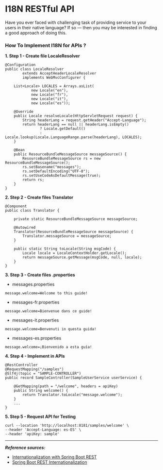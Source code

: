 # I18N RESTful API
Have you ever faced with challenging task of providing service to your users in their native language? If so — then you may be interested in finding a good approach of doing this.

### How To Implement I18N for APIs ?

__1. Step 1 - Create file LocaleResolver__
```
@Configuration
public class LocaleResolver
        extends AcceptHeaderLocaleResolver
        implements WebMvcConfigurer {

    List<Locale> LOCALES = Arrays.asList(
            new Locale("en"),
            new Locale("fr"),
            new Locale("it"),
            new Locale("es"));

    @Override
    public Locale resolveLocale(HttpServletRequest request) {
        String headerLang = request.getHeader("Accept-Language");
        return headerLang == null || headerLang.isEmpty()
                ? Locale.getDefault()
                : Locale.lookup(Locale.LanguageRange.parse(headerLang), LOCALES);
    }

    @Bean
    public ResourceBundleMessageSource messageSource() {
        ResourceBundleMessageSource rs = new ResourceBundleMessageSource();
        rs.setBasename("messages");
        rs.setDefaultEncoding("UTF-8");
        rs.setUseCodeAsDefaultMessage(true);
        return rs;
    }
}
```

__2. Step 2 - Create files Translator__
```
@Component
public class Translator {

    private static ResourceBundleMessageSource messageSource;

    @Autowired
    Translator(ResourceBundleMessageSource messageSource) {
        Translator.messageSource = messageSource;
    }

    public static String toLocale(String msgCode) {
        Locale locale = LocaleContextHolder.getLocale();
        return messageSource.getMessage(msgCode, null, locale);
    }
}
```

__3. Step 3 - Create files .properties__
- messages.properties
```
message.welcome=Welcome to this guide!
```
- messages-fr.properties
```
message.welcome=Bienvenue dans ce guide!
```
- messages-it.properties
```
message.welcome=Benvenuti in questa guida!
```
- messages-es.properties
```
message.welcome=¡Bienvenido a esta guía!
```

__4. Step 4 - Implement in APIs__

```
@RestController
@RequestMapping("/samples")
@Slf4j(topic = "SAMPLE-CONTROLLER")
public record SampleController(SampleUserService userService) {

    @GetMapping(path = "/welcome", headers = apiKey)
    public String welcome() {
        return Translator.toLocale("message.welcome");
    }
    ...
}
```

__5. Step 5 - Request API for Testing__
```
curl --location 'http://localhost:8181/samples/welcome' \
--header 'Accept-Language: es-ES' \
--header 'apiKey: sample'
```

---
***Reference sources:***
 - [Internationalization with Spring Boot REST](https://howtodoinjava.com/spring-boot2/rest/i18n-internationalization/)
 - [Spring Boot REST Internationalization](https://ihorkosandiak.medium.com/spring-boot-rest-internationalization-9ab3fce2489)